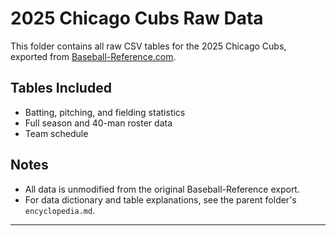 # 2025 Chicago Cubs Raw Data

This folder contains all raw CSV tables for the 2025 Chicago Cubs, exported from [Baseball-Reference.com](https://www.baseball-reference.com/teams/CHC/2025.shtml).

## Tables Included

- Batting, pitching, and fielding statistics
- Full season and 40-man roster data
- Team schedule

## Notes

- All data is unmodified from the original Baseball-Reference export.
- For data dictionary and table explanations, see the parent folder's `encyclopedia.md`.

---